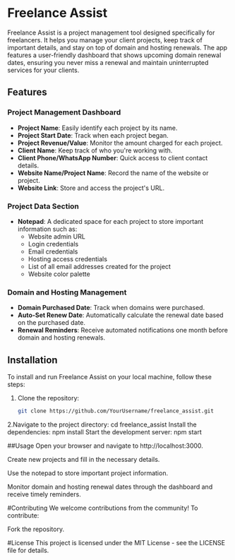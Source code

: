 # Freelance Assist

Freelance Assist is a project management tool designed specifically for freelancers. It helps you manage your client projects, keep track of important details, and stay on top of domain and hosting renewals. The app features a user-friendly dashboard that shows upcoming domain renewal dates, ensuring you never miss a renewal and maintain uninterrupted services for your clients.

## Features

### Project Management Dashboard
- **Project Name**: Easily identify each project by its name.
- **Project Start Date**: Track when each project began.
- **Project Revenue/Value**: Monitor the amount charged for each project.
- **Client Name**: Keep track of who you're working with.
- **Client Phone/WhatsApp Number**: Quick access to client contact details.
- **Website Name/Project Name**: Record the name of the website or project.
- **Website Link**: Store and access the project's URL.

### Project Data Section
- **Notepad**: A dedicated space for each project to store important information such as:
  - Website admin URL
  - Login credentials
  - Email credentials
  - Hosting access credentials
  - List of all email addresses created for the project
  - Website color palette

### Domain and Hosting Management
- **Domain Purchased Date**: Track when domains were purchased.
- **Auto-Set Renew Date**: Automatically calculate the renewal date based on the purchased date.
- **Renewal Reminders**: Receive automated notifications one month before domain and hosting renewals.

## Installation

To install and run Freelance Assist on your local machine, follow these steps:

1. Clone the repository:
   ```bash
   git clone https://github.com/YourUsername/freelance_assist.git
2.Navigate to the project directory:
    cd freelance_assist
    Install the dependencies:
    npm install
    Start the development server:
    npm start


##Usage
Open your browser and navigate to http://localhost:3000.

Create new projects and fill in the necessary details.

Use the notepad to store important project information.

Monitor domain and hosting renewal dates through the dashboard and receive timely reminders.

#Contributing
We welcome contributions from the community! To contribute:

Fork the repository.

#License
This project is licensed under the MIT License - see the LICENSE file for details.